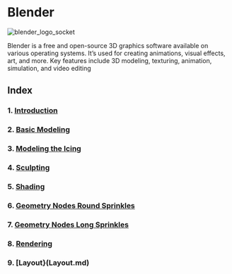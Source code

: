 # Blender

![blender_logo_socket](https://github.com/user-attachments/assets/45dda062-c71c-4843-8875-70ca801f9e63)

Blender is a free and open-source 3D graphics software available on various operating systems. 
It’s used for creating animations, visual effects, art, and more. 
Key features include 3D modeling, texturing, animation, simulation, and video editing

## Index

### 1. [Introduction](Introduction.md)

### 2. [Basic Modeling](Basic%20Modeling.md)

### 3. [Modeling the Icing](Modeling%20the%20Icing.md)

### 4. [Sculpting](Sculpting.md)

### 5. [Shading](Shading.md)

### 6. [Geometry Nodes Round Sprinkles](Geometry%20Nodes.md)

### 7. [Geometry Nodes Long Sprinkles](Geometry%20Nodes%20long%20sprinkles.md)

### 8. [Rendering](Rendering.md)

### 9. [Layout}(Layout.md)
